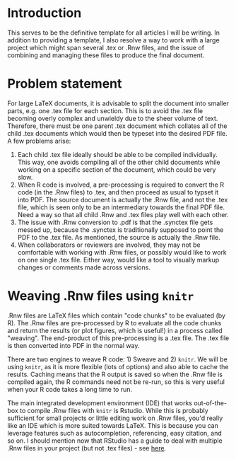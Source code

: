 # Introduction

This serves to be the definitive template for all articles I will be writing. In addition to providing a template, I also resolve a way to work with a large project which might span several .tex or .Rnw files, and the issue of combining and managing these files to produce the final document. 

# Problem statement

For large LaTeX documents, it is advisable to split the document into smaller parts, e.g. one .tex file for each section. This is to avoid the .tex file becoming overly complex and unwieldy due to the sheer volume of text. Therefore, there must be one parent .tex document which collates all of the child .tex documents which would then be typeset into the desired PDF file. A few problems arise:

1. Each child .tex file ideally should be able to be compiled individually. This way, one avoids compiling all of the other child documents while working on a specific section of the document, which could be very slow.
2. When R code is involved, a pre-processing is required to convert the R code (in the .Rnw files) to .tex, and then proceed as usual to typset it into PDF. The source document is actually the .Rnw file, and not the .tex file, which is seen only to be an intermediary towards the final PDF file. Need a way so that all child .Rnw and .tex files play well with each other.
3. The issue with .Rnw conversion to .pdf is that the .synctex file gets messed up, because the .synctex is traditionally supposed to point the PDF to the .tex file. As mentioned, the source is actually the .Rnw file.
4. When collaborators or reviewers are involved, they may not be comfortable with working with .Rnw files, or possibly would like to work on one single .tex file. Either way, would like a tool to visually markup changes or comments made across versions.

# Weaving .Rnw files using `knitr`

.Rnw files are LaTeX files which contain "code chunks" to be evaluated (by R). The .Rnw files are pre-processed by R to evaluate all the code chunks and return the results (or plot figures, which is useful!) in a process called "weaving". The end-product of this pre-processing is a .tex file. The .tex file is then converted into PDF in the normal way.

There are two engines to weave R code: 1) Sweave and 2) `knitr`. We will be using `knitr`, as it is more flexible (lots of options) and also able to cache the results. Caching means that the R output is saved so when the .Rnw file is compiled again, the R commands need not be re-run, so this is very useful when your R code takes a long time to run. 

The main integrated development environment (IDE) that works out-of-the-box to compile .Rnw files with `knitr` is Rstudio. While this is probably sufficient for small projects or little editing work on .Rnw files, you'd really like an IDE which is more suited towards LaTeX. This is because you can leverage features such as autocompletion, referencing, easy citation, and so on. I should mention now that RStudio has a guide to deal with multiple .Rnw files in your project (but not .tex files) - see [here](https://support.rstudio.com/hc/en-us/articles/200486298-Working-with-Multiple-Rnw-Files).
